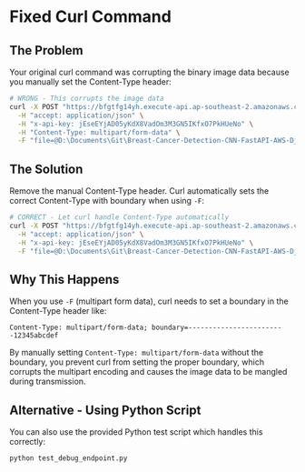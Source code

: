 # Fixed Curl Command

## The Problem
Your original curl command was corrupting the binary image data because you manually set the Content-Type header:

```bash
# WRONG - This corrupts the image data
curl -X POST "https://bfgtfg14yh.execute-api.ap-southeast-2.amazonaws.com/prod/predict/" \
  -H "accept: application/json" \
  -H "x-api-key: jEseEYjAD05yKdX8VadOm3M3GN5IKfxO7PkHUeNo" \
  -H "Content-Type: multipart/form-data" \
  -F "file=@D:\Documents\Git\Breast-Cancer-Detection-CNN-FastAPI-AWS-Django\image_class1.png"
```

## The Solution
Remove the manual Content-Type header. Curl automatically sets the correct Content-Type with boundary when using `-F`:

```bash
# CORRECT - Let curl handle Content-Type automatically
curl -X POST "https://bfgtfg14yh.execute-api.ap-southeast-2.amazonaws.com/prod/predict/" \
  -H "accept: application/json" \
  -H "x-api-key: jEseEYjAD05yKdX8VadOm3M3GN5IKfxO7PkHUeNo" \
  -F "file=@D:\Documents\Git\Breast-Cancer-Detection-CNN-FastAPI-AWS-Django\image_class1.png"
```

## Why This Happens
When you use `-F` (multipart form data), curl needs to set a boundary in the Content-Type header like:
```
Content-Type: multipart/form-data; boundary=------------------------12345abcdef
```

By manually setting `Content-Type: multipart/form-data` without the boundary, you prevent curl from setting the proper boundary, which corrupts the multipart encoding and causes the image data to be mangled during transmission.

## Alternative - Using Python Script
You can also use the provided Python test script which handles this correctly:

```bash
python test_debug_endpoint.py
```